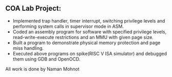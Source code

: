 ## COA Lab Project:  
- Implemented trap handler, timer interrupt, switching privilege levels and performing system calls in supervisor mode in ASM.  
- Coded an assembly program for software with specified privilege levels, read-write-execute restrictions and an MMU with given page size.  
- Built a program to demonstrate physical memory protection and page miss handling.  
- Executed above programs on spike(RISC V ISA simulator) and debugged them using GDB and OpenOCD.  

All work is done by Naman Mohnot
